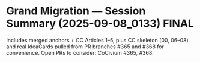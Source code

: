 # Grand Migration — Session Summary (2025-09-08_0133) FINAL
Includes merged anchors + CC Articles 1–5, plus CC skeleton (00, 06–08) and real IdeaCards pulled from PR branches #365 and #368 for convenience.
Open PRs to consider: CoCivium #365, #368.
